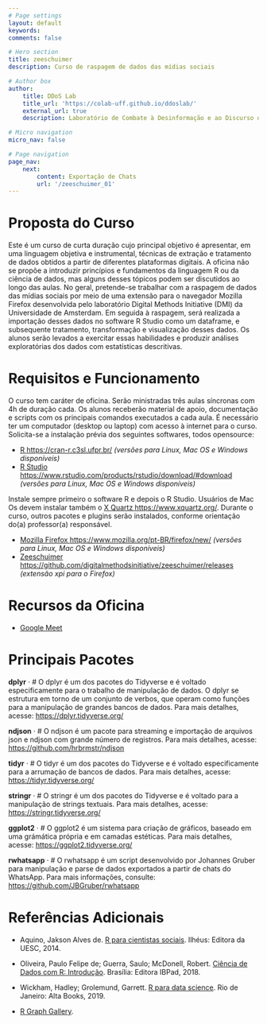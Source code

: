 ```yaml
---
# Page settings
layout: default
keywords:
comments: false

# Hero section
title: zeeschuimer
description: Curso de raspagem de dados das mídias sociais

# Author box
author:
    title: DDoS Lab
    title_url: 'https://colab-uff.github.io/ddoslab/'
    external_url: true
    description: Laboratório de Combate à Desinformação e ao Discurso de Ódio em Sistemas de Comunicação em Rede

# Micro navigation
micro_nav: false

# Page navigation
page_nav:
    next:
        content: Exportação de Chats
        url: '/zeeschuimer_01'
---
```


# Proposta do Curso

Este é um curso de curta duração cujo principal objetivo é apresentar, em uma linguagem objetiva e instrumental, técnicas de extração e tratamento de dados obtidos a partir de diferentes plataformas digitais. A oficina não se propõe a introduzir princípios e fundamentos da linguagem R ou da ciência de dados, mas alguns desses tópicos podem ser discutidos ao longo das aulas. No geral, pretende-se trabalhar com a raspagem de dados das mídias sociais por meio de uma extensão para o navegador Mozilla Firefox desenvolvida pelo laboratório Digital Methods Initiative (DMI) da Universidade de Amsterdam. Em seguida à raspagem, será realizada a importação desses dados no software R Studio como um dataframe, e subsequente tratamento, transformação e visualização desses dados. Os alunos serão levados a exercitar essas habilidades e produzir análises exploratórias dos dados com estatísticas descritivas.


# Requisitos e Funcionamento

O curso tem caráter de oficina. Serão ministradas três aulas síncronas com 4h de duração cada. Os alunos receberão material de apoio, documentação e scripts com os principais comandos executados a cada aula. É necessário ter um computador (desktop ou laptop) com acesso à internet para o curso. Solicita-se a instalação prévia dos seguintes softwares, todos opensource:

* [R <https://cran-r.c3sl.ufpr.br/>](https://cran-r.c3sl.ufpr.br/) *(versões para Linux, Mac OS e Windows disponíveis)* 
* [R Studio <https://www.rstudio.com/products/rstudio/download/#download>](https://www.rstudio.com/products/rstudio/download/#download) *(versões para Linux, Mac OS e Windows disponíveis)*

Instale sempre primeiro o software R e depois o R Studio. Usuários de Mac Os devem instalar também o [X Quartz <https://www.xquartz.org/>](https://www.xquartz.org/). Durante o curso, outros pacotes e plugins serão instalados, conforme orientação do(a) professor(a) responsável.

* [Mozilla Firefox <https://www.mozilla.org/pt-BR/firefox/new/>](https://www.mozilla.org/pt-BR/firefox/new/) *(versões para Linux, Mac OS e Windows disponíveis)*
* [Zeeschuimer <https://github.com/digitalmethodsinitiative/zeeschuimer/releases>](https://github.com/digitalmethodsinitiative/zeeschuimer/releases) *(extensão xpi para o Firefox)*


# Recursos da Oficina

* [Google Meet](https://meet.google.com/bmo-xzwz-ybc)


# Principais Pacotes

**dplyr** &middot; # O dplyr é um dos pacotes do Tidyverse e é voltado especificamente para o trabalho de manipulação de dados. O dplyr se estrutura em torno de um conjunto de verbos, que operam como funções para a manipulação de grandes bancos de dados. Para mais detalhes, acesse: https://dplyr.tidyverse.org/

**ndjson** &middot; # O ndjson é um pacote para streaming e importação de arquivos json e ndjson com grande número de registros. Para mais detalhes, acesse: https://github.com/hrbrmstr/ndjson

**tidyr** &middot; # O tidyr é um dos pacotes do Tidyverse e é voltado especificamente para a arrumação de bancos de dados. Para mais detalhes, acesse: https://tidyr.tidyverse.org/

**stringr** &middot; # O stringr é um dos pacotes do Tidyverse e é voltado para a manipulação de strings textuais. Para mais detalhes, acesse: https://stringr.tidyverse.org/

**ggplot2** &middot; # O ggplot2 é um sistema para criação de gráficos, baseado em uma grámática própria e em camadas estéticas. Para mais detalhes, acesse: https://ggplot2.tidyverse.org/

**rwhatsapp** &middot; # O rwhatsapp é um script desenvolvido por Johannes Gruber para manipulação e parse de dados exportados a partir de chats do WhatsApp. Para mais informações, consulte: https://github.com/JBGruber/rwhatsapp


# Referências Adicionais

* Aquino, Jakson Alves de. [R para cientistas sociais](http://www.uesc.br/editora/livrosdigitais_20140513/r_cientistas.pdf). Ilhéus: Editora da UESC, 2014.

* Oliveira, Paulo Felipe de; Guerra, Saulo; McDonell, Robert. [Ciência de Dados com R: Introdução](https://ibpad.com.br/publicacoes/ciencia-de-dados-com-r-introducao/). Brasília: Editora IBPad, 2018.

* Wickham, Hadley; Grolemund, Garrett. [R para data science](https://r4ds.had.co.nz/). Rio de Janeiro: Alta Books, 2019.

* [R Graph Gallery](https://www.r-graph-gallery.com/).

